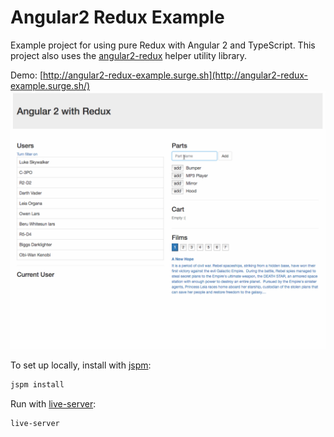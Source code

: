 # Angular2 Redux Example

Example project for using pure Redux with Angular 2 and TypeScript. This project also uses the [angular2-redux](https://github.com/InfomediaLtd/angular2-redux) helper utility library.

Demo: [http://angular2-redux-example.surge.sh](http://angular2-redux-example.surge.sh/)
![](https://raw.githubusercontent.com/InfomediaLtd/angular2-redux-example/master/images/Angular2WithRedux.gif)

To set up locally, install with [jspm](http://jspm.io/):
```sh
jspm install
```

Run with [live-server](https://www.npmjs.com/package/live-server):
```sh
live-server
```
